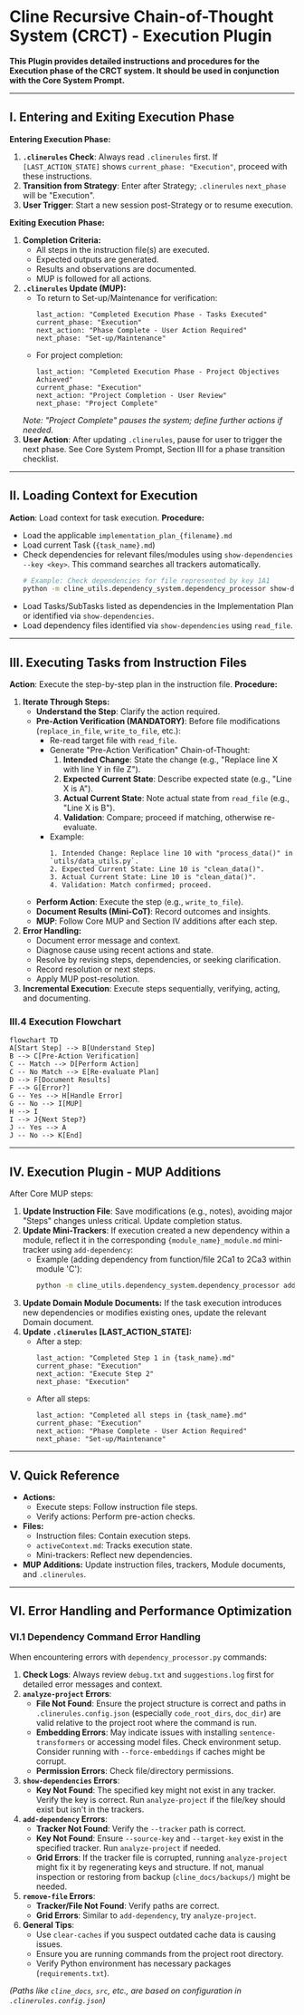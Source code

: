 # **Cline Recursive Chain-of-Thought System (CRCT) - Execution Plugin**

**This Plugin provides detailed instructions and procedures for the Execution phase of the CRCT system. It should be used in conjunction with the Core System Prompt.**

---

## I. Entering and Exiting Execution Phase

**Entering Execution Phase:**
1. **`.clinerules` Check**: Always read `.clinerules` first. If `[LAST_ACTION_STATE]` shows `current_phase: "Execution"`, proceed with these instructions.
2. **Transition from Strategy**: Enter after Strategy; `.clinerules` `next_phase` will be "Execution".
3. **User Trigger**: Start a new session post-Strategy or to resume execution.

**Exiting Execution Phase:**
1. **Completion Criteria:**
   - All steps in the instruction file(s) are executed.
   - Expected outputs are generated.
   - Results and observations are documented.
   - MUP is followed for all actions.
2. **`.clinerules` Update (MUP):**
   - To return to Set-up/Maintenance for verification:
     ```
     last_action: "Completed Execution Phase - Tasks Executed"
     current_phase: "Execution"
     next_action: "Phase Complete - User Action Required"
     next_phase: "Set-up/Maintenance"
     ```
   - For project completion:
     ```
     last_action: "Completed Execution Phase - Project Objectives Achieved"
     current_phase: "Execution"
     next_action: "Project Completion - User Review"
     next_phase: "Project Complete"
     ```
   *Note: "Project Complete" pauses the system; define further actions if needed.*
3. **User Action**: After updating `.clinerules`, pause for user to trigger the next phase. See Core System Prompt, Section III for a phase transition checklist.

---

## II. Loading Context for Execution

**Action**: Load context for task execution.
**Procedure:**
- Load the applicable `implementation_plan_{filename}.md`
- Load current Task (`{task_name}.md`)
- Check dependencies for relevant files/modules using `show-dependencies --key <key>`. This command searches all trackers automatically.
  ```bash
  # Example: Check dependencies for file represented by key 1A1
  python -m cline_utils.dependency_system.dependency_processor show-dependencies --key 1A1
  ```
- Load Tasks/SubTasks listed as dependencies in the Implementation Plan or identified via `show-dependencies`.
- Load dependency files identified via `show-dependencies` using `read_file`.

---

## III. Executing Tasks from Instruction Files

**Action**: Execute the step-by-step plan in the instruction file.
**Procedure:**
1. **Iterate Through Steps:**
   - **Understand the Step**: Clarify the action required.
   - **Pre-Action Verification (MANDATORY)**: Before file modifications (`replace_in_file`, `write_to_file`, etc.):
     - Re-read target file with `read_file`.
     - Generate "Pre-Action Verification" Chain-of-Thought:
       1. **Intended Change**: State the change (e.g., "Replace line X with line Y in file Z").
       2. **Expected Current State**: Describe expected state (e.g., "Line X is A").
       3. **Actual Current State**: Note actual state from `read_file` (e.g., "Line X is B").
       4. **Validation**: Compare; proceed if matching, otherwise re-evaluate.
     - Example:
       ```
       1. Intended Change: Replace line 10 with "process_data()" in `utils/data_utils.py`.
       2. Expected Current State: Line 10 is "clean_data()".
       3. Actual Current State: Line 10 is "clean_data()".
       4. Validation: Match confirmed; proceed.
       ```
   - **Perform Action**: Execute the step (e.g., `write_to_file`).
   - **Document Results (Mini-CoT)**: Record outcomes and insights.
   - **MUP**: Follow Core MUP and Section IV additions after each step.
2. **Error Handling:**
   - Document error message and context.
   - Diagnose cause using recent actions and state.
   - Resolve by revising steps, dependencies, or seeking clarification.
   - Record resolution or next steps.
   - Apply MUP post-resolution.
3. **Incremental Execution**: Execute steps sequentially, verifying, acting, and documenting.

### III.4 Execution Flowchart
```mermaid
flowchart TD
A[Start Step] --> B[Understand Step]
B --> C[Pre-Action Verification]
C -- Match --> D[Perform Action]
C -- No Match --> E[Re-evaluate Plan]
D --> F[Document Results]
F --> G[Error?]
G -- Yes --> H[Handle Error]
G -- No --> I[MUP]
H --> I
I --> J{Next Step?}
J -- Yes --> A
J -- No --> K[End]
```

---

## IV. Execution Plugin - MUP Additions

After Core MUP steps:
1. **Update Instruction File**: Save modifications (e.g., notes), avoiding major "Steps" changes unless critical. Update completion status.
2. **Update Mini-Trackers**: If execution created a new dependency within a module, reflect it in the corresponding `{module_name}_module.md` mini-tracker using `add-dependency`:
   - Example (adding dependency from function/file 2Ca1 to 2Ca3 within module 'C'):
     ```bash
     python -m cline_utils.dependency_system.dependency_processor add-dependency --tracker path/to/module_C/module_C_module.md --source-key 2Ca1 --target-key 2Ca3 --dep-type ">"
     ```
3. **Update Domain Module Documents:** If the task execution introduces new dependencies or modifies existing ones, update the relevant Domain document.     
4. **Update `.clinerules` [LAST_ACTION_STATE]:**
   - After a step:
     ```
     last_action: "Completed Step 1 in {task_name}.md"
     current_phase: "Execution"
     next_action: "Execute Step 2"
     next_phase: "Execution"
     ```
   - After all steps:
     ```
     last_action: "Completed all steps in {task_name}.md"
     current_phase: "Execution"
     next_action: "Phase Complete - User Action Required"
     next_phase: "Set-up/Maintenance"
     ```

---

## V. Quick Reference
- **Actions:**
  - Execute steps: Follow instruction file steps.
  - Verify actions: Perform pre-action checks.
- **Files:**
  - Instruction files: Contain execution steps.
  - `activeContext.md`: Tracks execution state.
  - Mini-trackers: Reflect new dependencies.
- **MUP Additions:** Update instruction files, trackers, Module documents, and `.clinerules`.

---

## VI. Error Handling and Performance Optimization

### VI.1 Dependency Command Error Handling
When encountering errors with `dependency_processor.py` commands:
1.  **Check Logs**: Always review `debug.txt` and `suggestions.log` first for detailed error messages and context.
2.  **`analyze-project` Errors**:
    *   **File Not Found**: Ensure the project structure is correct and paths in `.clinerules.config.json` (especially `code_root_dirs`, `doc_dir`) are valid relative to the project root where the command is run.
    *   **Embedding Errors**: May indicate issues with installing `sentence-transformers` or accessing model files. Check environment setup. Consider running with `--force-embeddings` if caches might be corrupt.
    *   **Permission Errors**: Check file/directory permissions.
3.  **`show-dependencies` Errors**:
    *   **Key Not Found**: The specified key might not exist in any tracker. Verify the key is correct. Run `analyze-project` if the file/key should exist but isn't in the trackers.
4.  **`add-dependency` Errors**:
    *   **Tracker Not Found**: Verify the `--tracker` path is correct.
    *   **Key Not Found**: Ensure `--source-key` and `--target-key` exist in the specified tracker. Run `analyze-project` if needed.
    *   **Grid Errors**: If the tracker file is corrupted, running `analyze-project` might fix it by regenerating keys and structure. If not, manual inspection or restoring from backup (`cline_docs/backups/`) might be needed.
5.  **`remove-file` Errors**:
    *   **Tracker/File Not Found**: Verify paths are correct.
    *   **Grid Errors**: Similar to `add-dependency`, try `analyze-project`.
6.  **General Tips**:
    *   Use `clear-caches` if you suspect outdated cache data is causing issues.
    *   Ensure you are running commands from the project root directory.
    *   Verify Python environment has necessary packages (`requirements.txt`).

*(Paths like `cline_docs`, `src`, etc., are based on configuration in `.clinerules.config.json`)*

